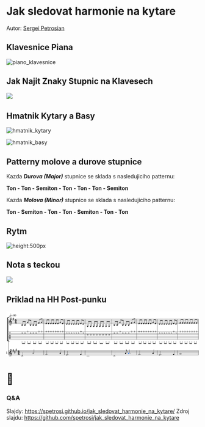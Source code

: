 <!--
theme: gaia
class:
 - invert
headingDivider: 2 
paginate: true
-->

<!--
_class:
 - lead
 - invert
-->

# Jak sledovat harmonie na kytare

Autor: [Sergei Petrosian](mailto:spetrosi@redhat.com)

## Klavesnice Piana

![piano_klavesnice](https://media.istockphoto.com/photos/topdown-view-of-piano-keyboard-keys-with-letters-of-notes-of-the-picture-id1035550740)

## Jak Najit Znaky Stupnic na Klavesech

![](https://blog.sheetmusicplus.com/wp-content/uploads/2015/12/circle_of_fifths_deluxe_4-svg.png)

## Hmatnik Kytary a Basy

![hmatnik_kytary](https://qph.fs.quoracdn.net/main-qimg-14e6af9f33d8f01f75ab875735c81244.webp)

![hmatnik_basy](https://www.cyberfretbass.com/wp-content/uploads/2014/12/natural-notes-and-sharps-on-bass-neck.gif)

## Patterny molove a durove stupnice

Kazda ***Durova (Major)*** stupnice se sklada s nasledujiciho patternu: 

**Ton - Ton - Semiton - Ton - Ton - Ton - Semiton**

Kazda ***Molova (Minor)*** stupnice se sklada s nasledujiciho patternu: 

**Ton - Semiton - Ton - Ton - Semiton - Ton - Ton**

## Rytm

![height:500px](https://i1.wp.com/juliajooya.com/wp-content/uploads/2020/12/rhythm-in-music-note-values-chart-US-note-names.png?resize=800%2C1133&ssl=1)

## Nota s teckou

![](https://res.cloudinary.com/the-online-metronome/image/upload/v1631114705/theonlinemetronome/dotted_rhythms_get_half_b6e1568060_w4xaud.png)

## Priklad na HH Post-punku

![width:1000px](post-punk.png)

# 🎉
<!--
_class:
 - lead
 - invert
-->
### Q&A
Slajdy: https://spetrosi.github.io/jak_sledovat_harmonie_na_kytare/
Zdroj slajdu: https://github.com/spetrosi/jak_sledovat_harmonie_na_kytare

